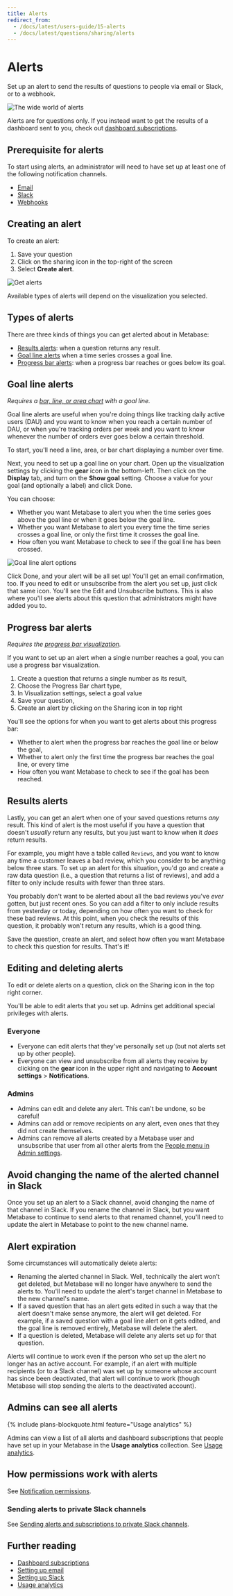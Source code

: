 ```yaml
---
title: Alerts
redirect_from:
  - /docs/latest/users-guide/15-alerts
  - /docs/latest/questions/sharing/alerts
---
```


# Alerts

Set up an alert to send the results of questions to people via email or Slack, or to a webhook.

![The wide world of alerts](./images/the-wide-world-of-alerts.png)

Alerts are for questions only. If you instead want to get the results of a dashboard sent to you, check out [dashboard subscriptions](../dashboards/subscriptions.md).

## Prerequisite for alerts

To start using alerts, an administrator will need to have set up at least one of the following notification channels.

- [Email](../configuring-metabase/email.md)
- [Slack](../configuring-metabase/slack.md)
- [Webhooks](../configuring-metabase/webhooks.md)

## Creating an alert

To create an alert:

1. Save your question
2. Click on the sharing icon in the top-right of the screen
3. Select **Create alert**.

![Get alerts](./images/get-alerts-about-this.png)

Available types of alerts will depend on the visualization you selected.

## Types of alerts

There are three kinds of things you can get alerted about in Metabase:

- [Results alerts](#results-alerts): when a question returns any result.
- [Goal line alerts](#goal-line-alerts) when a time series crosses a goal line.
- [Progress bar alerts](#progress-bar-alerts): when a progress bar reaches or goes below its goal.

## Goal line alerts

_Requires a [bar, line, or area chart](./visualizations/line-bar-and-area-charts.md) with a goal line._

Goal line alerts are useful when you're doing things like tracking daily active users (DAU) and you want to know when you reach a certain number of DAU, or when you're tracking orders per week and you want to know whenever the number of orders ever goes below a certain threshold.

To start, you'll need a line, area, or bar chart displaying a number over time.

Next, you need to set up a goal line on your chart. Open up the visualization settings by clicking the **gear** icon in the bottom-left. Then click on the **Display** tab, and turn on the **Show goal** setting. Choose a value for your goal (and optionally a label) and click Done.

You can choose:

- Whether you want Metabase to alert you when the time series goes above the goal line or when it goes below the goal line.
- Whether you want Metabase to alert you every time the time series crosses a goal line, or only the first time it crosses the goal line.
- How often you want Metabase to check to see if the goal line has been crossed.

![Goal line alert options](./images/goal-line-options.png)

Click Done, and your alert will be all set up! You'll get an email confirmation, too. If you need to edit or unsubscribe from the alert you set up, just click that same icon. You'll see the Edit and Unsubscribe buttons. This is also where you'll see alerts about this question that administrators might have added you to.

## Progress bar alerts

_Requires the [progress bar visualization](./visualizations/progress-bar.md)._

If you want to set up an alert when a single number reaches a goal, you can use a progress bar visualization.

1. Create a question that returns a single number as its result,
2. Choose the Progress Bar chart type,
3. In Visualization settings, select a goal value
4. Save your question,
5. Create an alert by clicking on the Sharing icon in top right

You'll see the options for when you want to get alerts about this progress bar:

- Whether to alert when the progress bar reaches the goal line or below the goal,
- Whether to alert only the first time the progress bar reaches the goal line, or every time
- How often you want Metabase to check to see if the goal has been reached.

## Results alerts

Lastly, you can get an alert when one of your saved questions returns _any_ result. This kind of alert is the most useful if you have a question that doesn't _usually_ return any results, but you just want to know when it _does_ return results.

For example, you might have a table called `Reviews`, and you want to know any time a customer leaves a bad review, which you consider to be anything below three stars. To set up an alert for this situation, you'd go and create a raw data question (i.e., a question that returns a list of reviews), and add a filter to only include results with fewer than three stars.

You probably don't want to be alerted about all the bad reviews you've _ever_ gotten, but just recent ones. So you can add a filter to only include results from yesterday or today, depending on how often you want to check for these bad reviews. At this point, when you check the results of this question, it probably won't return any results, which is a good thing.

Save the question, create an alert, and select how often you want Metabase to check this question for results. That's it!

## Editing and deleting alerts

To edit or delete alerts on a question, click on the Sharing icon in the top right corner.

You'll be able to edit alerts that you set up. Admins get additional special privileges with alerts.

### Everyone

- Everyone can edit alerts that they've personally set up (but not alerts set up by other people).
- Everyone can view and unsubscribe from all alerts they receive by clicking on the **gear** icon in the upper right and navigating to **Account settings** > **Notifications**.

### Admins

- Admins can edit and delete any alert. This can't be undone, so be careful!
- Admins can add or remove recipients on any alert, even ones that they did not create themselves.
- Admins can remove all alerts created by a Metabase user and unsubscribe that user from all other alerts from the [People menu in Admin settings](../people-and-groups/managing.md/#unsubscribe-from-all-subscriptions-and-alerts).

## Avoid changing the name of the alerted channel in Slack

Once you set up an alert to a Slack channel, avoid changing the name of that channel in Slack. If you rename the channel in Slack, but you want Metabase to continue to send alerts to that renamed channel, you'll need to update the alert in Metabase to point to the new channel name.

## Alert expiration

Some circumstances will automatically delete alerts:

- Renaming the alerted channel in Slack. Well, technically the alert won't get deleted, but Metabase will no longer have anywhere to send the alerts to. You'll need to update the alert's target channel in Metabase to the new channel's name.
- If a saved question that has an alert gets edited in such a way that the alert doesn't make sense anymore, the alert will get deleted. For example, if a saved question with a goal line alert on it gets edited, and the goal line is removed entirely, Metabase will delete the alert.
- If a question is deleted, Metabase will delete any alerts set up for that question.

Alerts will continue to work even if the person who set up the alert no longer has an active account. For example, if an alert with multiple recipients (or to a Slack channel) was set up by someone whose account has since been deactivated, that alert will continue to work (though Metabase will stop sending the alerts to the deactivated account).

## Admins can see all alerts

{% include plans-blockquote.html feature="Usage analytics" %}

Admins can view a list of all alerts and dashboard subscriptions that people have set up in your Metabase in the **Usage analytics** collection. See [Usage analytics](../usage-and-performance-tools/usage-analytics.md/#alerts-model).

## How permissions work with alerts

See [Notification permissions](../permissions/notifications.md).

### Sending alerts to private Slack channels

See [Sending alerts and subscriptions to private Slack channels](../configuring-metabase/slack.md/#sending-alerts-and-subscriptions-to-private-slack-channels).

## Further reading

- [Dashboard subscriptions](../dashboards/subscriptions.md)
- [Setting up email](../configuring-metabase/email.md)
- [Setting up Slack](../configuring-metabase/slack.md)
- [Usage analytics](../usage-and-performance-tools/usage-analytics.md)
